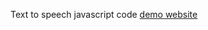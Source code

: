 Text to speech javascript code
<a href="https://srinivasan000.github.io/text-to-speech" target="">demo website</a>
